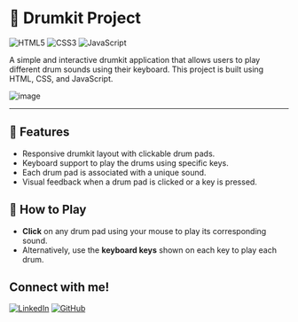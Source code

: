 # 🥁 Drumkit Project

![HTML5](https://img.shields.io/badge/html5-%23E34F26.svg?style=for-the-badge&logo=html5&logoColor=white)
![CSS3](https://img.shields.io/badge/css3-%231572B6.svg?style=for-the-badge&logo=css3&logoColor=white)
![JavaScript](https://img.shields.io/badge/javascript-%23323330.svg?style=for-the-badge&logo=javascript&logoColor=%23F7DF1E)

A simple and interactive drumkit application that allows users to play different drum sounds using their keyboard. This project is built using HTML, CSS, and JavaScript.

![image](https://github.com/user-attachments/assets/1f4704cb-eeb4-40f2-a994-71fcf1cbc14a)

---

## 🎯 Features

- Responsive drumkit layout with clickable drum pads.
- Keyboard support to play the drums using specific keys.
- Each drum pad is associated with a unique sound.
- Visual feedback when a drum pad is clicked or a key is pressed.


## 🎹 How to Play

- **Click** on any drum pad using your mouse to play its corresponding sound.
- Alternatively, use the **keyboard keys** shown on each key to play each drum.

## Connect with me!

[![LinkedIn](https://img.shields.io/badge/LinkedIn-0A66C2.svg?style=for-the-badge&logo=LinkedIn&logoColor=white)](https://www.linkedin.com/in/dev-swati/)
[![GitHub](https://img.shields.io/badge/GitHub-100000?style=for-the-badge&logo=github&logoColor=white)](https://www.github.com/swatified/)
